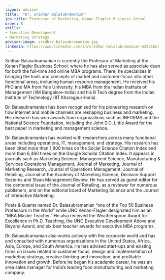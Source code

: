 ```yaml
---
layout: advisor
title:  "Dr. Sridhar Balasubramanian"
job-title: Professor of Marketing, Kenan Flagler Business School
order: 8
skills:
- Executive Development
- Marketing Strategy
advisor-image: sridhar-balasubramanian.jpg
linkedin: https://www.linkedin.com/in/sridhar-balasubramanian-6293162/
---
```

Sridhar Balasubramanian is currently the Professor of Marketing at the Kenan Flagler Business School, where he has also served as associate dean for both the full-time and online MBA programs. There, he specializes in bringing the tools and concepts of market and customer-focus into other functional areas, including human resource management. He received his PhD and MA from Yale University, his MBA from the Indian Institute of Management (IIM Bangalore-India) and his B Tech degree from the Indian Institute of Technology (IIT Kharagpur-India).

Dr. Balasubramanian has been recognized for his pioneering research on how internet and mobile channels are reshaping business and marketing. His research has won awards from organizations such as INFORMS and the National Science Foundation, including the John D.C. Little Award for the best paper in marketing and management science.

Dr. Balasubramanian has worked with researchers across many functional areas including operations, IT, management, and strategy. His research has been cited more than 1,800 times on the Social Science Citation Index and more than 6,460 times on the Google Scholar Citation Index. It appears in journals such as Marketing Science, Management Science, Manufacturing & Services Operations Management, Journal of Marketing, Journal of Marketing Research, Journal of Operations Management, Journal of Retailing, Journal of the Academy of Marketing Science, Decision Support Systems and Sloan Management Review. He has served as guest editor for the centennial issue of the Journal of Retailing, as a reviewer for numerous publishers, and on the editorial board of Marketing Science and the Journal of Interactive Marketing.

Poets & Quants named Dr. Balasubramanian “one of the Top 50 Business Professors in the World” while UNC Kenan-Flagler designated him as an “MBA Master Teacher.” He also received the Weatherspoon Award for Excellence in Ph.D. Teaching, the UNC Executive Development Above and Beyond Award, and six best teacher awards for executive MBA programs.

Dr. Balasubramanian also works actively with the corporate world and has and consulted with numerous organizations in the United States, Africa, Asia, Europe, and South America. He has advised start-ups and existing firms on issues related to customer focus, design and implementation of marketing strategy, creative thinking and innovation, and profitable innovation and growth. Before he began his academic career, he was an area sales manager for India’s leading food manufacturing and marketing company.
